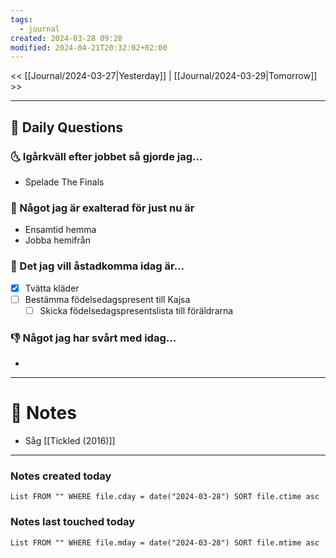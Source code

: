 ```yaml
---
tags:
  - journal
created: 2024-03-28 09:28
modified: 2024-04-21T20:32:02+02:00
---
```


<< [[Journal/2024-03-27|Yesterday]] | [[Journal/2024-03-29|Tomorrow]] >>

---
## 📅 Daily Questions
### 🌜 Igårkväll efter jobbet så gjorde jag...
- Spelade The Finals

### 🙌 Något jag är exalterad för just nu är
- Ensamtid hemma
- Jobba hemifrån


### 🚀 Det jag vill åstadkomma idag är...
- [x] Tvätta kläder
- [ ] Bestämma födelsedagspresent till Kajsa
	- [ ] Skicka födelsedagspresentslista till föräldrarna

### 👎 Något jag har svårt med idag...
- 

---
# 📝 Notes
- Såg [[Tickled (2016)]]
---
### Notes created today
```dataview
List FROM "" WHERE file.cday = date("2024-03-28") SORT file.ctime asc
```
### Notes last touched today
```dataview
List FROM "" WHERE file.mday = date("2024-03-28") SORT file.mtime asc
```